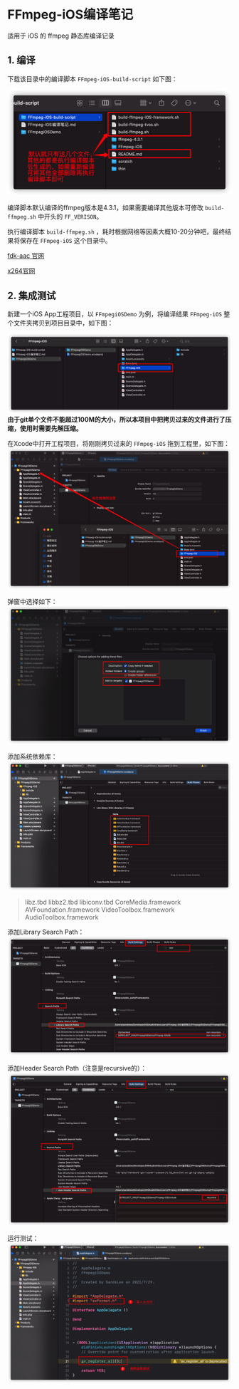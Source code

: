 # FFmpeg-iOS编译笔记
适用于 iOS 的 ffmpeg 静态库编译记录

## 1. 编译

下载该目录中的编译脚本 `FFmpeg-iOS-build-script` 如下图：

![FFmpeg-iOS-build-script](https://raw.githubusercontent.com/lishuzhi1121/oss/master/uPic/2021/07/29-111838-dEpTlk.png)

编译脚本默认编译的ffmpeg版本是4.3.1，如果需要编译其他版本可修改 `build-ffmpeg.sh` 中开头的 `FF_VERISON`。

执行编译脚本 `build-ffmpeg.sh` ，耗时根据网络等因素大概10-20分钟吧，最终结果将保存在 `FFmpeg-iOS` 这个目录中。

[fdk-aac 官网](https://www.linuxfromscratch.org/blfs/view/svn/multimedia/fdk-aac.html)

[x264官网](https://www.videolan.org/developers/x264.html)

## 2. 集成测试

新建一个iOS App工程项目，以 `FFmpegiOSDemo` 为例，将编译结果 `FFmpeg-iOS` 整个文件夹拷贝到项目目录中，如下图：

![FFmpeg-iOS](https://raw.githubusercontent.com/lishuzhi1121/oss/master/uPic/2021/07/29-113300-dRgbWv.png)
**由于git单个文件不能超过100M的大小，所以本项目中把拷贝过来的文件进行了压缩，使用时需要先解压缩。**

在Xcode中打开工程项目，将刚刚拷贝过来的 `FFmpeg-iOS` 拖到工程里，如下图：
![add-file](https://raw.githubusercontent.com/lishuzhi1121/oss/master/uPic/2021/07/29-113752-YJRb9M.png)

弹窗中选择如下：
![copy](https://raw.githubusercontent.com/lishuzhi1121/oss/master/uPic/2021/07/29-113840-c3AFl7.png)

添加系统依赖库：
![lib](https://raw.githubusercontent.com/lishuzhi1121/oss/master/uPic/2021/07/29-114208-bj4dKY.png)

> libz.tbd
> libbz2.tbd
> libiconv.tbd
> CoreMedia.framework
> AVFoundation.framework
> VideoToolbox.framework
> AudioToolbox.framework

添加Library Search Path：
![Library](https://raw.githubusercontent.com/lishuzhi1121/oss/master/uPic/2021/07/29-114556-jx85b4.png)

添加Header Search Path（注意是recursive的）：
![Header](https://raw.githubusercontent.com/lishuzhi1121/oss/master/uPic/2021/07/29-122003-ptNcdK.png)

运行测试：
![code](https://raw.githubusercontent.com/lishuzhi1121/oss/master/uPic/2021/07/29-122304-V58EiP.png)
